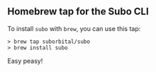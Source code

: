 ## Homebrew tap for the Subo CLI

To install `subo` with `brew`, you can use this tap:
```
> brew tap suborbital/subo
> brew install subo
```

Easy peasy!